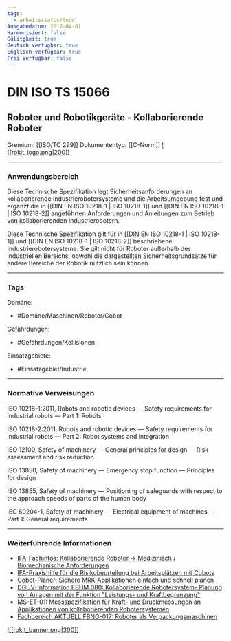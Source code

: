 ```yaml
---
tags:
  - arbeitsstatus/todo
Ausgabedatum: 2017-04-01
Harmonisiert: false
Gülitgkeit: true
Deutsch verfügbar: true
Englisch verfügbar: true
Frei Verfügbar: false
---
```


# DIN ISO TS 15066
## Roboter und Robotikgeräte - Kollaborierende Roboter

Gremium: [[ISO/TC 299]]
Dokumententyp: [[C-Norm]]
[![[rokit_logo.png|200]]](https://public-robots.de/)
***
### Anwendungsbereich

Diese Technische Spezifikation legt Sicherheitsanforderungen an kollaborierende Industrierobotersysteme und die Arbeitsumgebung fest und ergänzt die in [[DIN EN ISO 10218-1 | ISO 10218-1]] und [[DIN EN ISO 10218-1 | ISO 10218-2]] angeführten Anforderungen und Anleitungen zum Betrieb von kollaborierenden Industrierobotern.  

Diese Technische Spezifikation gilt für in [[DIN EN ISO 10218-1 | ISO 10218-1]] und [[DIN EN ISO 10218-1 | ISO 10218-2]] beschriebene Industrierobotersysteme. Sie gilt nicht für Roboter außerhalb des industriellen Bereichs, obwohl die dargestellten Sicherheitsgrundsätze für andere Bereiche der Robotik nützlich sein können.

***
### Tags

Domäne:
- #Domäne/Maschinen/Roboter/Cobot 

Gefährdungen:
- #Gefährdungen/Kollisionen 

Einsatzgebiete:
- #Einsatzgebiet/Industrie 

***
### Normative Verweisungen

ISO 10218-1:2011, Robots and robotic devices — Safety requirements for industrial robots — Part 1: Robots

ISO 10218-2:2011, Robots and robotic devices — Safety requirements for industrial robots — Part 2: Robot systems and integration

ISO 12100, Safety of machinery — General principles for design — Risk assessment and risk reduction

ISO 13850, Safety of machinery — Emergency stop function — Principles for design

ISO 13855, Safety of machinery — Positioning of safeguards with respect to the approach speeds of parts of the human body

IEC 60204-1, Safety of machinery — Electrical equipment of machines — Part 1: General requirements


***
### Weiterführende Informationen

- [IFA-Fachinfos: Kollaborierende Roboter -> Medizinisch / Biomechanische Anforderungen](https://www.dguv.de/ifa/fachinfos/kollaborierende-roboter/medizinisch-biomechanische-anforderungen/index.jsp)
- [IFA-Praxishilfe für die Risikobeurteilung bei Arbeitsplätzen mit Cobots](https://www.dguv.de/ifa/praxishilfen/praxishilfen-maschinenschutz/risikobeurteilung-von-cobots-arbeitsplaetzen-umrechnungshilfe/index.jsp)
- [Cobot-Planer: Sichere MRK-Applikationen einfach und schnell planen](https://cobotplaner.de/)
- [DGUV-Information FBHM 080: Kollaborierende Robotersystem- Planung von Anlagen mit der Funktion "Leistungs- und Kraftbegrenzung"](https://www.dguv.de/medien/fb-holzundmetall/publikationen-dokumente/infoblaetter/infobl_deutsch/080_roboter.pdf)
- [MS-ET-01: Messspezifikation für Kraft- und Druckmessungen an Applikationen von kollaborierenden Robotersystemen](https://www.bgetem.de/redaktion/arbeitssicherheit-gesundheitsschutz/dokumente-und-dateien/pruefstelle-et/messpezifikation-ms-et-01_2018-06.pdf)
- [Fachbereich AKTUELL FBNG-017: Roboter als Verpackungsmaschinen](https://publikationen.dguv.de/widgets/pdf/download/article/4756)

[![[rokit_banner.png|300]]](https://public-robots.de/)